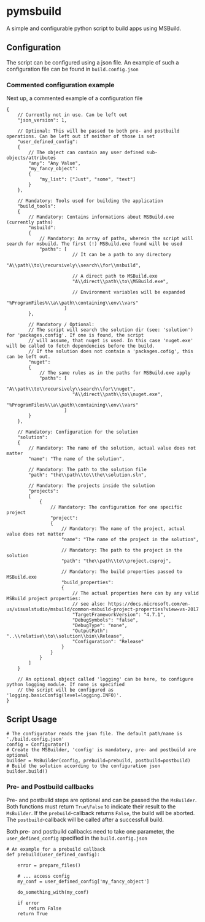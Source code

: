 # pymsbuild
A simple and configurable python script to build apps using MSBuild.

## Configuration
The script can be configured using a json file. An example of such a configuration file can be found in `build.config.json`

### Commented configuration example

Next up, a commented example of a configuration file

    {
        // Currently not in use. Can be left out
        "json_version": 1,
        
        // Optional: This will be passed to both pre- and postbuild operations. Can be left out if neither of those is set
        "user_defined_config":
        {
            // The object can contain any user defined sub-objects/attributes
            "any": "Any Value",
            "my_fancy_object":
            {
                "my_list": ["Just", "some", "text"]
            }
        },
        
        // Mandatory: Tools used for building the application
        "build_tools":
        {   
            // Mandatory: Contains informations about MSBuild.exe (currently paths)
            "msbuild":
            {
                // Mandatory: An array of paths, wherein the script will search for msbuild. The first (!) MSBuild.exe found will be used 
                "paths": [
                            // It can be a path to any directory
                            "A\\path\\to\\recursively\\search\\for\\msbuild",
                            
                            // A direct path to MSBuild.exe
                            "A\\direct\\path\\to\\MSBuild.exe",
                            
                            // Environment variables will be expanded
                            "%ProgramFiles%\\a\\path\\containing\\env\\vars"
                         ]
            },
            
            // Mandatory / Optional:
            // The script will search the solution dir (see: 'solution') for 'packages.config'. If one is found, the script
            // will assume, that nuget is used. In this case 'nuget.exe' will be called to fetch dependencies before the build.
            // If the solution does not contain a 'packages.cofig', this can be left out.
            "nuget":
            {
                // The same rules as in the paths for MSBuild.exe apply
                "paths": [
                            "A\\path\\to\\recursively\\search\\for\\nuget",
                            "A\\direct\\path\\to\\nuget.exe",
                            "%ProgramFiles%\\a\\path\\containing\\env\\vars"
                         ]
            }
        },
        
        // Mandatory: Configuration for the solution
        "solution":
        {
            // Mandatory: The name of the solution, actual value does not matter
            "name": "The name of the solution",
            
            // Mandatory: The path to the solution file
            "path": "the\\path\\to\\the\\solution.sln",
            
            // Mandatory: The projects inside the solution
            "projects":
            [
                {
                    // Mandatory: The configuration for one specific project
                    "project":
                    {
                        // Mandatory: The name of the project, actual value does not matter
                        "name": "The name of the project in the solution",
                        
                        // Mandatory: The path to the project in the solution
                        "path": "the\\path\\to\\project.csproj",
                        
                        // Mandatory: The build properties passed to MSBuild.exe
                        "build_properties":
                        {
                            // The actual properties here can by any valid MSBuild project properties:
                            // see also: https://docs.microsoft.com/en-us/visualstudio/msbuild/common-msbuild-project-properties?view=vs-2017
                            "TargetFrameworkVersion": "4.7.1",
                            "DebugSymbols": "false",
                            "DebugType": "none",
                            "OutputPath": "..\\relative\\to\\solution\\bin\\Release",
                            "Configuration": "Release"
                        }
                    }
                }
            ]
        }
        
        // An optional object called 'logging' can be here, to configure python logging module. If none is specified
        // the script will be configured as 'logging.basicConfig(level=logging.INFO)'.
    }
    
## Script Usage

    # The configurator reads the json file. The default path/name is './build.config.json'
    config = Configurator()
    # Create the MSBuilder, 'config' is mandatory, pre- and postbuild are optional
    builder = MsBuilder(config, prebuild=prebuild, postbuild=postbuild)
    # Build the solution according to the configuration json
    builder.build()
    
### Pre- and Postbuild callbacks

Pre- and postbuild steps are optional and can be passed the the `MsBuilder`. Both functions must return `True\False` to indicate their result to the `MsBuilder`. If the `prebuild`-callback returns `False`, the build will be aborted. The `postbuild`-callback will be called after a successfull build.

Both pre- and postbuild callbacks need to take one parameter, the `user_defined_config` specified in the `build.config.json`
    
    # An example for a prebuild callback
    def prebuild(user_defined_config):

        error = prepare_files()
        
        # ... access config
        my_conf = user_defined_config['my_fancy_object']
        
        do_something_with(my_conf)
        
        if error
            return False
        return True
